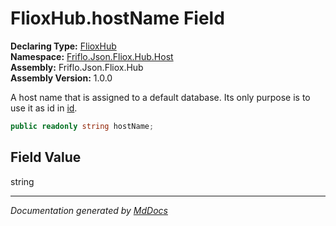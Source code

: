 ﻿<!--  
  <auto-generated>   
    The contents of this file were generated by a tool.  
    Changes to this file may be list if the file is regenerated  
  </auto-generated>   
-->

# FlioxHub.hostName Field

**Declaring Type:** [FlioxHub](../index.md)  
**Namespace:** [Friflo.Json.Fliox.Hub.Host](../../index.md)  
**Assembly:** Friflo.Json.Fliox.Hub  
**Assembly Version:** 1.0.0

A host name that is assigned to a default database. Its only purpose is to use it as id in [id](../../../DB/Monitor/HostHits/fields/id.md).

```csharp
public readonly string hostName;
```

## Field Value

string

___

*Documentation generated by [MdDocs](https://github.com/ap0llo/mddocs)*
